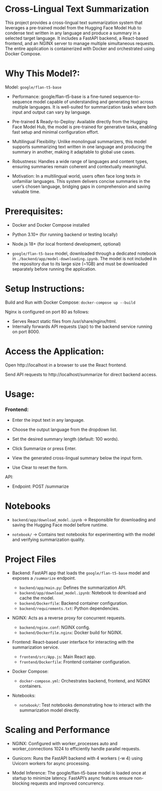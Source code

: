 # Cross-Lingual Text Summarization 
This project provides a cross-lingual text summarization system that leverages a pre-trained model from the Hugging Face Model Hub to condense text written in any language and produce a summary in a selected target language. It includes a FastAPI backend, a React-based frontend, and an NGINX server to manage multiple simultaneous requests. The entire application is containerized with Docker and orchestrated using Docker Compose.

# Why This Model?:

Model: ```google/flan-t5-base```

* Performance: google/flan-t5-base is a fine-tuned sequence-to-sequence model capable of understanding and generating text across multiple languages. It is well-suited for summarization tasks where both input and output can vary by language.

* Pre-trained & Ready-to-Deploy: Available directly from the Hugging Face Model Hub, the model is pre-trained for generative tasks, enabling fast setup and minimal configuration effort.

* Multilingual Flexibility: Unlike monolingual summarizers, this model supports summarizing text written in one language and producing the summary in another, making it adaptable to global use cases.

* Robustness: Handles a wide range of languages and content types, ensuring summaries remain coherent and contextually meaningful.

* Motivation: In a multilingual world, users often face long texts in unfamiliar languages. This system delivers concise summaries in the user’s chosen language, bridging gaps in comprehension and saving valuable time.

# Prerequisites:

* Docker and Docker Compose installed

* Python 3.10+ (for running backend or testing locally)

* Node.js 18+ (for local frontend development, optional)

* ```google/flan-t5-base``` model, downloaded through a dedicated notebook in ```./backend/app/model-downloading.ipynb```.  The model is not included in the repository due to its large size (~1GB) and must be downloaded separately before running the application.


# Setup Instructions:
Build and Run with Docker Compose: ```docker-compose up --build```

Nginx is configured on port 80 as follows:
- Serves React static files from /usr/share/nginx/html.
- Internally forwards API requests (/api) to the backend service running on port 8000.

# Access the Application:

Open http://localhost in a browser to use the React frontend.

Send API requests to http://localhost/summarize for direct backend access.

# Usage:

### Frontend:

* Enter the input text in any language.

* Choose the output language from the dropdown list.

* Set the desired summary length (default: 100 words).

* Click Summarize or press Enter.

* View the generated cross-lingual summary below the input form.

* Use Clear to reset the form.

API:

* Endpoint: POST /summarize

# Notebooks

* ```backend/app/download_model.ipynb``` → Responsible for downloading and saving the Hugging Face model before runtime.

* ```notebook/``` → Contains test notebooks for experimenting with the model and verifying summarization quality.

# Project Files

* Backend: FastAPI app that loads the ```google/flan-t5-base``` model and exposes a ```/summarize``` endpoint.
    * ```backend/app/main.py```: Defines the summarization API.
    * ```backend/app/download_model.ipynb```: Notebook to download and cache the model.
    * ```backend/Dockerfile```: Backend container configuration.
    * ```backend/requirements.txt```: Python dependencies.

* NGINX: Acts as a reverse proxy for concurrent requests.
    * ```backend/nginx.conf```: NGINX config.
    * ```backend/Dockerfile.nginx```: Docker build for NGINX.

* Frontend: React-based user interface for interacting with the summarization service.
    * ```frontend/src/App.js```: Main React app.
    * ```frontend/Dockerfile```: Frontend container configuration.

* Docker Compose:
    * ```docker-compose.yml```: Orchestrates backend, frontend, and NGINX containers.

* Notebooks:
    * ```notebook/```: Test notebooks demonstrating how to interact with the summarization model directly.


# Scaling and Performance

* NGINX: Configured with worker_processes auto and worker_connections 1024 to efficiently handle parallel requests.

* Gunicorn: Runs the FastAPI backend with 4 workers (-w 4) using Uvicorn workers for async processing.

* Model Inference: The google/flan-t5-base model is loaded once at startup to minimize latency. FastAPI’s async features ensure non-blocking requests and improved concurrency.